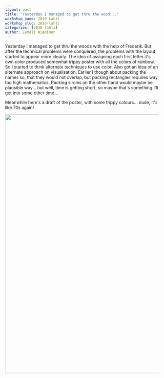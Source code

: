 ```yaml
---
layout: post
title: "Yesterday I managed to get thru the wood..."
workshop_name: 2010 Lahti
workshop_slug: 2010-lahti
categories: [2010-lahti]
author: Eemeli Nieminen 
---
```

Yesterday I managed to get thru the woods with the help of Frederik. But after the technical problems were  conquered, the problems with the layout started to appear more clearly. The idea of assigning each first letter it's own color produced somewhat trippy poster with all the colors of rainbow. So I started to think alternate techniques to use color. Also got an idea of an alternate approach on visualisation. Earlier I though about packing the names so, that they would not overlap, but packing rectangles requires way too high mathematics. Packing sircles on the other hand would maybe be plausible way... but well, time is getting short, so maybe that's something I'll get into some other time...

Meanwhile here's a draft of the poster, with some trippy colours... dude, it's like 70s again!

<a href="http://workshops.nodebox.net/2010/wp-content/uploads/Day7_poster_draft.png"><img src="http://workshops.nodebox.net/2010/wp-content/uploads/Day7_poster_draft.png" alt="" title="Day7_poster_draft" width="600" height="848" class="alignnone size-full wp-image-571" /></a>
